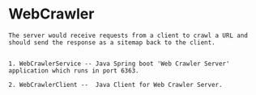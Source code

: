 # WebCrawler
	
 
 	The server would receive requests from a client to crawl a URL and should send the response as a sitemap back to the client.


	1. WebCrawlerService -- Java Spring boot 'Web Crawler Server' application which runs in port 6363.

	2. WebCrawlerClient --  Java Client for Web Crawler Server. 

